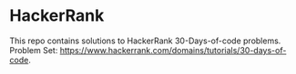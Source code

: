 # HackerRank

This repo contains solutions to HackerRank 30-Days-of-code problems.
Problem Set:
https://www.hackerrank.com/domains/tutorials/30-days-of-code.

